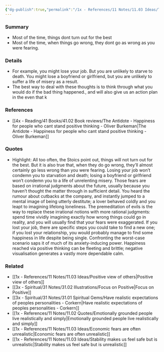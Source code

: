 ```yaml
---
{"dg-publish":true,"permalink":"/1x - References/11 Notes/11.03 Ideas/Things will not out for the best, but they will also go less wrong than you thought./","title":"Things will not out for the best, but they will also go less wrong than you thought.","noteIcon":""}
---
```



### Summary
- Most of the time, things dont turn out for the best
- Most of the time, when things go wrong, they dont go as wrong as you were fearing.

### Details
- For example, you might lose your job. But you are unlikely to starve to death. You might lose a boyfriend or girlfriend, but you are unlikely to suffer a life of misery as a result.
- The best way to deal with these thoughts is to think through what you would do if the bad thing happened., and will also give us an action plan in the even that k

### References
- [[4x - Reading/41 Books/41.02 Book reviews/The Antidote - Happiness for people who cant stand positive thinking - Oliver Burkeman\|The Antidote - Happiness for people who cant stand positive thinking - Oliver Burkeman]]

### Quotes
- Highlight:  All too often, the Stoics point out, things will not turn out for the best.
But it is also true that, when they do go wrong, they’ll almost certainly go less wrong than you were fearing. Losing your job won’t condemn you to starvation and death; losing a boyfriend or girlfriend won’t condemn you to a life of unrelenting misery. Those fears are based on irrational judgments about the future, usually because you haven’t thought the matter through in sufficient detail. You heard the rumour about cutbacks at the company, and instantly jumped to a mental image of being utterly destitute; a lover behaved coldly and you leapt to imagining lifelong loneliness. The premeditation of evils is the way to replace these irrational notions with more rational judgments: spend time vividly imagining exactly how wrong things could go in reality, and you will usually find that your fears were exaggerated. If you lost your job, there are specific steps you could take to find a new one; if you lost your relationship, you would probably manage to find some happiness in life despite being single. Confronting the worst-case scenario saps it of much of its anxiety-inducing power. Happiness reached via positive thinking can be fleeting and brittle; negative visualisation generates a vastly more dependable calm.


### Related
- [[1x - References/11 Notes/11.03 Ideas/Positive view of others\|Positive view of others]]
- [[3x - Spiritual/31 Notes/31.02 Illustrations/Focus on Positive\|Focus on Positive]]
- [[3x - Spiritual/31 Notes/31.01 Spiritual Gems/Have realistic expectations of peoples personalities - Corkern\|Have realistic expectations of peoples personalities - Corkern]]
- [[1x - References/11 Notes/11.02 Quotes/Emotionally grounded people live realistically and simply\|Emotionally grounded people live realistically and simply]]
- [[1x - References/11 Notes/11.03 Ideas/Economic fears are often unrealistic\|Economic fears are often unrealistic]]
- [[1x - References/11 Notes/11.03 Ideas/Stability makes us feel safe but is unrealistic\|Stability makes us feel safe but is unrealistic]]